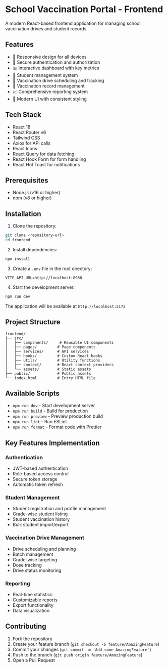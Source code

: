 # School Vaccination Portal - Frontend

A modern React-based frontend application for managing school vaccination drives and student records.

## Features

- 📱 Responsive design for all devices
- 🔐 Secure authentication and authorization
- 📊 Interactive dashboard with key metrics
- 👥 Student management system
- 💉 Vaccination drive scheduling and tracking
- 📝 Vaccination record management
- 📈 Comprehensive reporting system
- 🎨 Modern UI with consistent styling

## Tech Stack

- React 18
- React Router v6
- Tailwind CSS
- Axios for API calls
- React Icons
- React Query for data fetching
- React Hook Form for form handling
- React Hot Toast for notifications

## Prerequisites

- Node.js (v16 or higher)
- npm (v8 or higher)

## Installation

1. Clone the repository:
```bash
git clone <repository-url>
cd frontend
```

2. Install dependencies:
```bash
npm install
```

3. Create a `.env` file in the root directory:
```env
VITE_API_URL=http://localhost:8080
```

4. Start the development server:
```bash
npm run dev
```

The application will be available at `http://localhost:5173`

## Project Structure

```
frontend/
├── src/
│   ├── components/     # Reusable UI components
│   ├── pages/         # Page components
│   ├── services/      # API services
│   ├── hooks/         # Custom React hooks
│   ├── utils/         # Utility functions
│   ├── context/       # React context providers
│   └── assets/        # Static assets
├── public/            # Public assets
└── index.html         # Entry HTML file
```

## Available Scripts

- `npm run dev` - Start development server
- `npm run build` - Build for production
- `npm run preview` - Preview production build
- `npm run lint` - Run ESLint
- `npm run format` - Format code with Prettier

## Key Features Implementation

### Authentication
- JWT-based authentication
- Role-based access control
- Secure token storage
- Automatic token refresh

### Student Management
- Student registration and profile management
- Grade-wise student listing
- Student vaccination history
- Bulk student import/export

### Vaccination Drive Management
- Drive scheduling and planning
- Batch management
- Grade-wise targeting
- Dose tracking
- Drive status monitoring

### Reporting
- Real-time statistics
- Customizable reports
- Export functionality
- Data visualization

## Contributing

1. Fork the repository
2. Create your feature branch (`git checkout -b feature/AmazingFeature`)
3. Commit your changes (`git commit -m 'Add some AmazingFeature'`)
4. Push to the branch (`git push origin feature/AmazingFeature`)
5. Open a Pull Request
